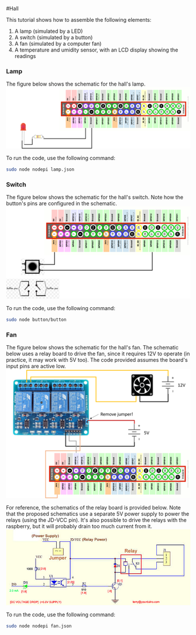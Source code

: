 #Hall

This tutorial shows how to assemble the following elements:

1. A lamp (simulated by a LED)
2. A switch (simulated by a button)
3. A fan (simulated by a computer fan)
4. A temperature and umidity sensor, with an LCD display showing the readings

### Lamp
The figure below shows the schematic for the hall's lamp.
![alt text](https://github.com/HomeSkyLtd/demo/blob/master/hall/images/lamp.png "Schematics for hall's lamp")

To run the code, use the following command:
``` bash
sudo node nodepi lamp.json
```

### Switch
The figure below shows the schematic for the hall's switch. Note how the button's pins are configured in the schematic.
![alt text](https://github.com/HomeSkyLtd/demo/blob/master/hall/images/switch.png "Schematics for hall's switch")

To run the code, use the following command:
``` bash
sudo node button/button
```
### Fan
The figure below shows the schematic for the hall's fan. The schematic below uses a relay board to drive the fan, since it requires 12V to operate (in practice, it may work with 5V too). The code provided assumes the board's input pins are active low.
![alt text](https://github.com/HomeSkyLtd/demo/blob/master/hall/images/fan.png "Schematics for hall's fan")

For reference, the schematics of the relay board is provided below. Note that the proposed schematics use a separate 5V power supply to power the relays (using the JD-VCC pin). It's also possible to drive the relays with the raspberry, but it will probably drain too much current from it.
![alt text](https://github.com/HomeSkyLtd/demo/blob/master/hall/images/relay_schematics.jpg "Schematics for the relay board")

To run the code, use the following command:
``` bash
sudo node nodepi fan.json
```
